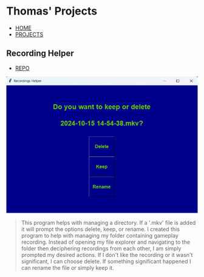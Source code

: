 # Thomas' Projects

- [HOME](index.html)
- [PROJECTS](index2.html)

## Recording Helper

* [REPO](https://github.com/BruzaTom/recording_helper)

![recoding helper](static/images/recording_helper/rc_options.png)

> This program helps with managing a directory. If a '.mkv' file is added it will prompt the options delete, keep, or rename. I created this program to help with managing my folder containing gameplay recording. Instead of opening my file explorer and navigating to the folder then deciphering recordings from each other, I am simply prompted my desired actions. If I don't like the recording or it wasn't significant, I can choose delete. If something significant happened I can rename the file or simply keep it.